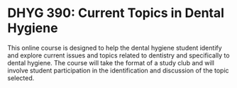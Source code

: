 # DHYG 390: Current Topics in Dental Hygiene

This online course is designed to help the dental hygiene student identify and explore current issues and topics related to dentistry and specifically to dental hygiene. The course will take the format of a study club and will involve student participation in the identification and discussion of the topic selected.